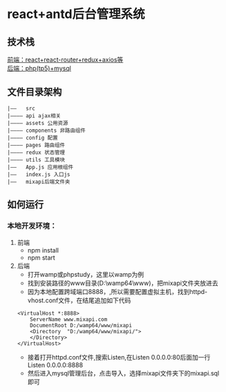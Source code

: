 # react+antd后台管理系统

## 技术栈
<u>前端：react+react-router+redux+axios等</u>
<br />
<u>后端：php(tp5)+mysql</u>

## 文件目录架构
```
|——   src
|———— api ajax相关
|———— assets 公用资源
|———— components 非路由组件
|———— config 配置
|———— pages 路由组件
|———— redux 状态管理
|———— utils 工具模块
|——   App.js 应用根组件
|——   index.js 入口js
|——   mixapi后端文件夹
```

## 如何运行
### 本地开发环境：
1. 前端
    - npm install
    - npm start
2. 后端
    - 打开wamp或phpstudy，这里以wamp为例
    - 找到安装路径的www目录(D:\wamp64\www)，把mixapi文件夹放进去
    - 因为本地配置跨域端口8888，,所以需要配置虚拟主机，找到httpd-vhost.conf文件，在结尾追加如下代码
    ```
    <VirtualHost *:8888>
        ServerName www.mixapi.com
        DocumentRoot D:/wamp64/www/mixapi
        <Directory  "D:/wamp64/www/mixapi/">
        </Directory>
    </VirtualHost>
    ```
    - 接着打开httpd.conf文件,搜索Listen,在Listen 0.0.0.0:80后面加一行Listen 0.0.0.0:8888
    - 然后进入mysql管理后台，点击导入，选择mixapi文件夹下的mixapi.sql即可